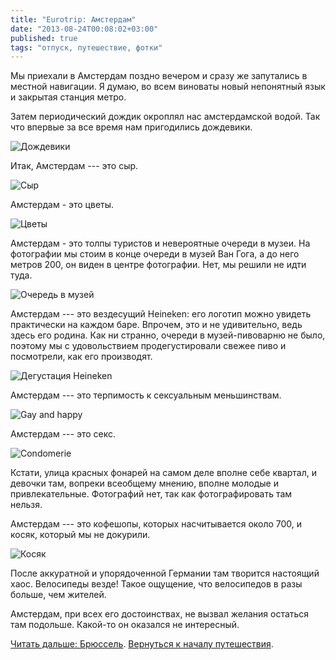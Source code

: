 ```yaml
---
title: "Eurotrip: Амстердам"
date: "2013-08-24T00:08:02+03:00"
published: true
tags: "отпуск, путешествие, фотки"
---
```


Мы приехали в Амстердам поздно вечером и сразу же запутались в местной навигации. Я думаю, во всем виноваты новый непонятный язык и закрытая станция метро. 

Затем периодический дождик окроплял нас амстердамской водой. Так что впервые за все время нам пригодились дождевики. 

![](http://a51056ce8d9b948fb69e-8de36eb37b2366f5a76a776c3dee0b32.r42.cf1.rackcdn.com/amsterdam_raincoat.jpg "Дождевики")

Итак, Амстердам&nbsp;--- это сыр. 

![](http://a51056ce8d9b948fb69e-8de36eb37b2366f5a76a776c3dee0b32.r42.cf1.rackcdn.com/amsterdam_cheese.jpg "Сыр")

Амстердам&nbsp;- это цветы. 

![](http://a51056ce8d9b948fb69e-8de36eb37b2366f5a76a776c3dee0b32.r42.cf1.rackcdn.com/amsterdam_flowers.jpg "Цветы")

Амстердам&nbsp;- это толпы туристов и невероятные очереди в музеи. На фотографии мы стоим в конце очереди в музей Ван Гога, а до него метров 200, он виден в центре фотографии. Нет, мы решили не идти туда. 

![](http://a51056ce8d9b948fb69e-8de36eb37b2366f5a76a776c3dee0b32.r42.cf1.rackcdn.com/amsterdam_queue.jpg "Очередь в музей")

Амстердам&nbsp;--- это вездесущий Heineken: его логотип можно увидеть практически на каждом баре. Впрочем, это и не удивительно, ведь здесь его родина. Как ни странно, очереди в музей-пивоварню не было, поэтому мы с удовольствием продегустировали свежее пиво и посмотрели, как его производят. 

![](http://a51056ce8d9b948fb69e-8de36eb37b2366f5a76a776c3dee0b32.r42.cf1.rackcdn.com/amsterdam_heiniken.jpg "Дегустация Heineken")

Амстердам&nbsp;--- это терпимость к сексуальным меньшинствам. 

![](http://a51056ce8d9b948fb69e-8de36eb37b2366f5a76a776c3dee0b32.r42.cf1.rackcdn.com/amsterdam_gay_and_happy.jpg "Gay and happy")

Амстердам&nbsp;--- это секс. 

![](http://a51056ce8d9b948fb69e-8de36eb37b2366f5a76a776c3dee0b32.r42.cf1.rackcdn.com/amsterdam_condomerie.jpg "Condomerie")

Кстати, улица красных фонарей на самом деле вполне себе квартал, и девочки там, вопреки всеобщему мнению, вполне молодые и привлекательные. Фотографий нет, так как фотографировать там нельзя. 

Амстердам&nbsp;--- это кофешопы, которых насчитывается около 700, и косяк, который мы не докурили.

![](http://a51056ce8d9b948fb69e-8de36eb37b2366f5a76a776c3dee0b32.r42.cf1.rackcdn.com/amsterdam_joint.jpg "Косяк")

После аккуратной и упорядоченной Германии там творится настоящий хаос. Велосипеды везде! Такое ощущение, что велосипедов в разы больше, чем жителей.

Амстердам, при всех его достоинствах, не вызвал желания остаться там подольше. Какой-то он оказался не интересный. 

[Читать дальше: Брюссель](/post/eurotrip-brussels). [Вернуться к началу путешествия](/post/eurotrip-warsaw).